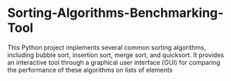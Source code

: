 # Sorting-Algorithms-Benchmarking-Tool
This Python project implements several common sorting algorithms, including bubble sort, insertion sort, merge sort, and quicksort. It provides an interactive tool through a graphical user interface (GUI) for comparing the performance of these algorithms on lists of elements
